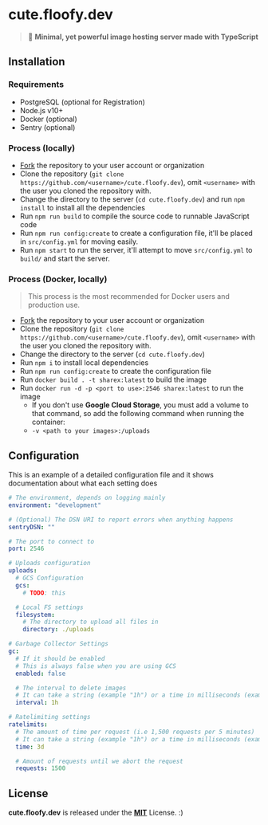 # cute.floofy.dev
> :sparkling_heart: **Minimal, yet powerful image hosting server made with TypeScript**

## Installation
### Requirements
- PostgreSQL (optional for Registration)
- Node.js v10+
- Docker (optional)
- Sentry (optional)

### Process (locally)
- [Fork](https://github.com/auguwu/cute.floofy.dev/fork) the repository to your user account or organization
- Clone the repository (``git clone https://github.com/<username>/cute.floofy.dev``), omit `<username>` with the user you cloned the repository with.
- Change the directory to the server (``cd cute.floofy.dev``) and run `npm install` to install all the dependencies
- Run `npm run build` to compile the source code to runnable JavaScript code
- Run `npm run config:create` to create a configuration file, it'll be placed in `src/config.yml` for moving easily.
- Run `npm start` to run the server, it'll attempt to move `src/config.yml` to `build/` and start the server.

### Process (Docker, locally)
> This process is the most recommended for Docker users and production use.

- [Fork](https://github.com/auguwu/cute.floofy.dev/fork) the repository to your user account or organization
- Clone the repository (``git clone https://github.com/<username>/cute.floofy.dev``), omit `<username>` with the user you cloned the repository with.
- Change the directory to the server (``cd cute.floofy.dev``)
- Run `npm i` to install local dependencies
- Run `npm run config:create` to create the configuration file
- Run `docker build . -t sharex:latest` to build the image
- Run `docker run -d -p <port to use>:2546 sharex:latest` to run the image
  - If you don't use **Google Cloud Storage**, you must add a volume to that command, so add the following command when running the container:
  - `-v <path to your images>:/uploads`

## Configuration
This is an example of a detailed configuration file and it shows documentation about what each setting does

```yml
# The environment, depends on logging mainly
environment: "development"

# (Optional) The DSN URI to report errors when anything happens
sentryDSN: ""

# The port to connect to
port: 2546

# Uploads configuration
uploads:
  # GCS Configuration
  gcs:
    # TODO: this

  # Local FS settings
  filesystem:
    # The directory to upload all files in
    directory: ./uploads

# Garbage Collector Settings
gc:
  # If it should be enabled
  # This is always false when you are using GCS
  enabled: false

  # The interval to delete images
  # It can take a string (example "1h") or a time in milliseconds (example "60000")
  interval: 1h

# Ratelimiting settings
ratelimits:
  # The amount of time per request (i.e 1,500 requests per 5 minutes)
  # It can take a string (example "1h") or a time in milliseconds (example "60000")
  time: 3d

  # Amount of requests until we abort the request
  requests: 1500
```

## License
**cute.floofy.dev** is released under the [**MIT**](/LICENSE) License. :)
